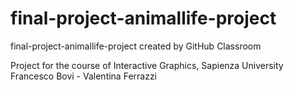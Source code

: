 # final-project-animallife-project
final-project-animallife-project created by GitHub Classroom

Project for the course of Interactive Graphics, Sapienza University  
Francesco Bovi - Valentina Ferrazzi
